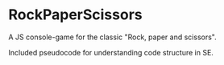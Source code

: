 # RockPaperScissors
A JS console-game for the classic "Rock, paper and scissors".

Included pseudocode for understanding code structure in SE.  
